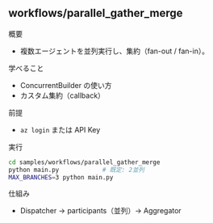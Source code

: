 ## workflows/parallel_gather_merge

概要
- 複数エージェントを並列実行し、集約（fan-out / fan-in）。

学べること
- ConcurrentBuilder の使い方
- カスタム集約（callback）

前提
- `az login` または API Key

実行
```bash
cd samples/workflows/parallel_gather_merge
python main.py            # 既定: 2並列
MAX_BRANCHES=3 python main.py
```

仕組み
- Dispatcher → participants（並列）→ Aggregator
